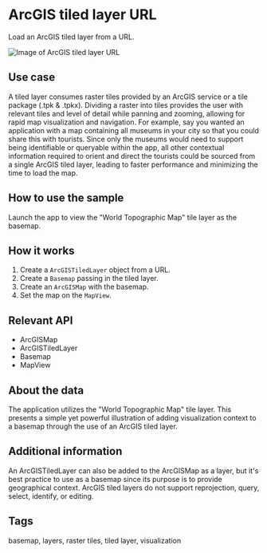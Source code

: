 # ArcGIS tiled layer URL

Load an ArcGIS tiled layer from a URL.

![Image of ArcGIS tiled layer URL](arcgis-tiledlayer-url.png)

## Use case

A tiled layer consumes raster tiles provided by an ArcGIS service or a tile package (.tpk & .tpkx). Dividing a raster into tiles provides the user with relevant tiles and level of detail while panning and zooming, allowing for rapid map visualization and navigation. For example, say you wanted an application with a map containing all museums in your city so that you could share this with tourists. Since only the museums would need to support being identifiable or queryable within the app, all other contextual information required to orient and direct the tourists could be sourced from a single ArcGIS tiled layer, leading to faster performance and minimizing the time to load the map.

## How to use the sample	

Launch the app to view the "World Topographic Map" tile layer as the basemap. 

## How it works

1. Create a `ArcGISTiledLayer` object from a URL.
2. Create a `Basemap` passing in the tiled layer.
3. Create an `ArcGISMap` with the basemap.
4. Set the map on the `MapView`.

## Relevant API

* ArcGISMap
* ArcGISTiledLayer
* Basemap
* MapView

## About the data

The application utilizes the "World Topographic Map" tile layer. This presents a simple yet powerful illustration of adding visualization context to a basemap through the use of an ArcGIS tiled layer.

## Additional information

An ArcGISTiledLayer can also be added to the ArcGISMap as a layer, but it's best practice to use as a basemap since its purpose is to provide geographical context. ArcGIS tiled layers do not support reprojection, query, select, identify, or editing.

## Tags

basemap, layers, raster tiles, tiled layer, visualization
